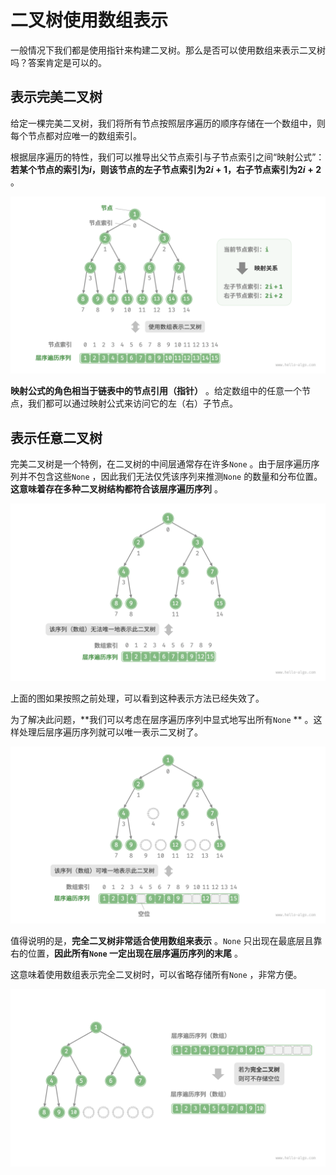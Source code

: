 # 二叉树使用数组表示

一般情况下我们都是使用指针来构建二叉树。那么是否可以使用数组来表示二叉树吗？答案肯定是可以的。

## 表示完美二叉树
给定一棵完美二叉树，我们将所有节点按照层序遍历的顺序存储在一个数组中，则每个节点都对应唯一的数组索引。

根据层序遍历的特性，我们可以推导出父节点索引与子节点索引之间“映射公式”：**若某个节点的索引为$i$，则该节点的左子节点索引为$2i + 1$，右子节点索引为$2i + 2$** 。

![完美二叉树的数组表示](./images/array_representation_binary_tree.png) 

**映射公式的角色相当于链表中的节点引用（指针）** 。给定数组中的任意一个节点，我们都可以通过映射公式来访问它的左（右）子节点。

## 表示任意二叉树
完美二叉树是一个特例，在二叉树的中间层通常存在许多`None` 。由于层序遍历序列并不包含这些`None` ，因此我们无法仅凭该序列来推测`None` 的数量和分布位置。**这意味着存在多种二叉树结构都符合该层序遍历序列** 。

![层序遍历序列对应多种二叉树可能性](./images/array_representation_without_empty.png)

上面的图如果按照之前处理，可以看到这种表示方法已经失效了。

为了解决此问题，**我们可以考虑在层序遍历序列中显式地写出所有`None` ** 。这样处理后层序遍历序列就可以唯一表示二叉树了。

![任意类型二叉树的数组表示](./images/array_representation_with_empty.png)

值得说明的是，**完全二叉树非常适合使用数组来表示** 。`None` 只出现在最底层且靠右的位置，**因此所有`None` 一定出现在层序遍历序列的末尾** 。

这意味着使用数组表示完全二叉树时，可以省略存储所有`None` ，非常方便。

![完全二叉树的数组表示](./images/array_representation_complete_binary_tree.png)
